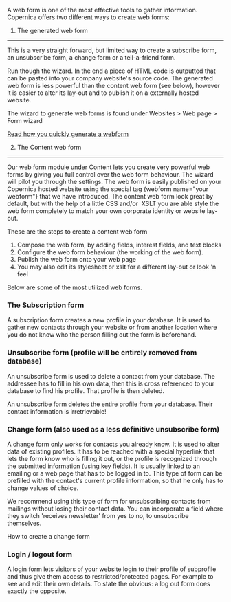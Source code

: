 A web form is one of the most effective tools to gather information.
Copernica offers two different ways to create web forms:

1. The generated web form
-------------------------

This is a very straight forward, but limited way to create a subscribe
form, an unsubscribe form, a change form or a tell-a-friend form.

Run though the wizard. In the end a piece of HTML code is outputted that
can be pasted into your company website's source code. The generated web
form is less powerful than the content web form (see below), however it
is easier to alter its lay-out and to publish it on a externally hosted
website.

The wizard to generate web forms is found under Websites \> Web page \>
Form wizard

[Read how you quickly generate a
webform](./generate-a-web-form-without-a-hassle.md)

2. The Content web form
-----------------------

Our web form module under Content lets you create very powerful web
forms by giving you full control over the web form behaviour. The wizard
will pilot you through the settings. The web form is easily published on
your Copernica hosted website using the special tag {webform name="your
webform"} that we have introduced. The content web form look great by
default, but with the help of a little CSS and/or  XSLT you are able
style the web form completely to match your own corporate identity or
website lay-out.

These are the steps to create a content web form

1.  Compose the web form, by adding fields, interest fields, and text
    blocks
2.  Configure the web form behaviour (the working of the web form).
3.  Publish the web form onto your web page
4.  You may also edit its stylesheet or xslt for a different lay-out or
    look 'n feel

Below are some of the most utilized web forms.

### The Subscription form

A subscription form creates a new profile in your database. It is used
to gather new contacts through your website or from another location
where you do not know who the person filling out the form is beforehand.

### Unsubscribe form (profile will be entirely removed from database)

An unsubscribe form is used to delete a contact from your database. The
addressee has to fill in his own data, then this is cross referenced to
your database to find his profile. That profile is then deleted.

An unsubscribe form deletes the entire profile from your database. Their
contact information is irretrievable!

### Change form (also used as a less definitive unsubscribe form)

A change form only works for contacts you already know. It is used to
alter data of existing profiles. It has to be reached with a special
hyperlink that lets the form know who is filling it out, or the profile
is recognized through the submitted information (using key fields). It
is usually linked to an emailing or a web page that has to be logged in
to.
This type of form can be prefilled with the contact's current profile
information, so that he only has to change values of choice.

We recommend using this type of form for unsubscribing contacts from
mailings without losing their contact data. You can incorporate a field
where they switch 'receives newsletter' from yes to no, to unsubscribe
themselves.

How to create a change form

### Login / logout form

A login form lets visitors of your website login to their profile of
subprofile and thus give them access to restricted/protected pages.
For example to see and edit their own details. To state the obvious: a
log out form does exactly the opposite.
